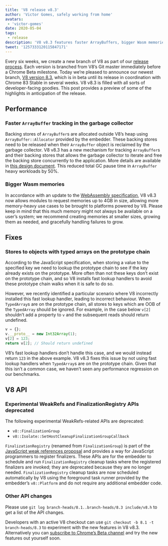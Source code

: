 ```yaml
---
title: 'V8 release v8.3'
author: 'Victor Gomes, safely working from home'
avatars:
 - 'victor-gomes'
date: 2020-05-04
tags:
 - release
description: 'V8 v8.3 features faster ArrayBuffers, bigger Wasm memories and deprecated APIs.'
tweet: '1257333120115847171'
---
```


Every six weeks, we create a new branch of V8 as part of our [release process](https://v8.dev/docs/release-process). Each version is branched from V8’s Git master immediately before a Chrome Beta milestone. Today we’re pleased to announce our newest branch, [V8 version 8.3](https://chromium.googlesource.com/v8/v8.git/+log/branch-heads/8.3), which is in beta until its release in coordination with Chrome 83 Stable in several weeks. V8 v8.3 is filled with all sorts of developer-facing goodies. This post provides a preview of some of the highlights in anticipation of the release.

## Performance

### Faster `ArrayBuffer` tracking in the garbage collector

Backing stores of `ArrayBuffer`s are allocated outside V8’s heap using  `ArrayBuffer::Allocator` provided by the embedder. These backing stores need to be released when their `ArrayBuffer` object is reclaimed by the garbage collector. V8 v8.3 has a new mechanism for tracking `ArrayBuffer`s and their backing stores that allows the garbage collector to iterate and free the backing store concurrently to the application. More details are available in [this design document](https://docs.google.com/document/d/1-ZrLdlFX1nXT3z-FAgLbKal1gI8Auiaya_My-a0UJ28/edit#heading=h.gfz6mi5p212e). This reduced total GC pause time in `ArrayBuffer` heavy workloads by 50%.

### Bigger Wasm memories

In accordance with an update to the [WebAssembly specification](https://webassembly.github.io/spec/js-api/index.html#limits), V8 v8.3 now allows modules to request memories up to 4GB in size, allowing more memory-heavy use cases to be brought to platforms powered by V8. Please keep in mind that this much memory might not always be available on a user’s system; we recommend creating memories at smaller sizes, growing them as needed, and gracefully handling failures to grow.

## Fixes

### Stores to objects with typed arrays on the prototype chain

According to the JavaScript specification, when storing a value to the specified key we need to lookup the prototype chain to see if the key already exists on the prototype. More often than not these keys don’t exist on the prototype chain, and so V8 installs fast lookup handlers to avoid these prototype chain walks when it is safe to do so.

However, we recently identified a particular scenario where V8 incorrectly installed this fast lookup handler, leading to incorrect behaviour. When `TypedArray`s are on the prototype chain, all stores to keys which are OOB of the `TypedArray` should be ignored. For example, in the case below `v[2]` shouldn’t add a property to `v` and the subsequent reads should return undefined.

```javascript
v = {};
v.__proto__ = new Int32Array(1);
v[2] = 123;
return v[2]; // Should return undefined
```

V8’s fast lookup handlers don’t handle this case, and we would instead return `123` in the above example. V8 v8.3 fixes this issue by not using fast lookup handlers when `TypedArray`s are on the prototype chain. Given that this isn’t a common case, we haven’t seen any performance regression on our benchmarks.

## V8 API

### Experimental WeakRefs and FinalizationRegistry APIs deprecated

The following experimental WeakRefs-related APIs are deprecated:

- `v8::FinalizationGroup`
- `v8::Isolate::SetHostCleanupFinalizationGroupCallback`

`FinalizationRegistry` (renamed from `FinalizationGroup`) is part of the [JavaScript weak references proposal](https://v8.dev/features/weak-references) and provides a way for JavaScript programmers to register finalizers. These APIs are for the embedder to schedule and run `FinalizationRegistry` cleanup tasks where the registered finalizers are invoked; they are deprecated because they are no longer needed. `FinalizationRegistry` cleanup tasks are now scheduled automatically by V8 using the foreground task runner provided by the embedder’s `v8::Platform` and do not require any additional embedder code.

### Other API changes

Please use `git log branch-heads/8.1..branch-heads/8.3 include/v8.h` to get a list of the API changes.

Developers with an active V8 checkout can use `git checkout -b 8.1 -t branch-heads/8.3` to experiment with the new features in V8 v8.3. Alternatively you can [subscribe to Chrome’s Beta channel](https://www.google.com/chrome/browser/beta.html) and try the new features out yourself soon.
